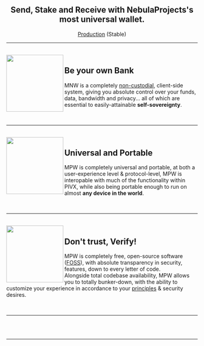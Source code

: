<h2 align="center">
  Send, Stake and Receive with NebulaProjects's most universal wallet.
</h2>

<p align="center">
  <a href="https://mnw.nebulaproject.io/">Production</a> (Stable) 
</p>

---

<br>

<img align="left" src="https://mnw.nebulaproject.io/e0fde1cade494ec27298.png" width="150">

## Be your own Bank

MNW is a completely [non-custodial](https://www.bitcoin.com/get-started/custodial-non-custodial-bitcoin-wallets/), client-side system, giving you absolute control over your funds, data, bandwidth and privacy... all of which are essential to easily-attainable **self-sovereignty**.

<br>

---

<br>

<img align="left" src="https://mnw.nebulaproject.io/e0fde1cade494ec27298.png" width="150">

## Universal and Portable

MPW is completely universal and portable, at both a user-experience level & protocol-level, MPW is interopable with much of the functionality within PIVX, while also being portable enough to run on almost **any device in the world**.

<br>

---

<br>

<img align="left" src="https://mnw.nebulaproject.io/e0fde1cade494ec27298.png" width="150">

## Don't trust, Verify!

MPW is completely free, open-source software ([FOSS](https://en.wikipedia.org/wiki/Free_and_open-source_software)), with absolute transparency in security, features, down to every letter of code.<br>
Alongside total codebase availability, MPW allows you to totally bunker-down, with the ability to customize your experience in accordance to your [principles](https://en.wikipedia.org/wiki/Free_and_open-source_software#Four_essential_freedoms_of_Free_Software) & security desires.

<br>

---

<br>

<br>

---
